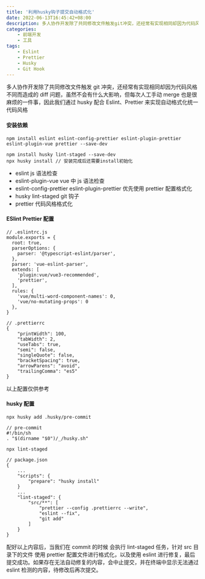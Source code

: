 ```yaml
---
title: '利用husky钩子提交自动格式化'
date: 2022-06-13T16:45:42+08:00
description: 多人协作开发除了共同修改文件触发git冲突，还经常有实现相同却因为代码风格不同而造成的diff问题，虽然不会有什么大影响，但每次人工手动merge也是很麻烦的一件事，因此我们通过husky配合Eslint、Prettier来实现自动格式化统一代码风格
categories:
    - 前端开发
    - 工具
tags:
    - Eslint
    - Prettier
    - Husky
    - Git Hook
---
```


多人协作开发除了共同修改文件触发 git 冲突，还经常有实现相同却因为代码风格不同而造成的 diff 问题，虽然不会有什么大影响，但每次人工手动 merge 也是很麻烦的一件事，因此我们通过 husky 配合 Eslint、Prettier 来实现自动格式化统一代码风格

#### 安装依赖

```
npm install eslint eslint-config-prettier eslint-plugin-prettier eslint-plugin-vue prettier --save-dev

npm install husky lint-staged --save-dev
npx husky install // 安装完成后还需要install初始化
```

-   eslint js 语法检查
-   eslint-plugin-vue vue 中 js 语法检查
-   eslint-config-prettier eslint-plugin-prettier 优先使用 prettier 配置格式化
-   husky lint-staged git 钩子
-   prettier 代码风格格式化

#### ESlint Prettier 配置

```
// .eslintrc.js
module.exports = {
  root: true,
  parserOptions: {
    parser: '@typescript-eslint/parser',
  },
  parser: 'vue-eslint-parser',
  extends: [
    'plugin:vue/vue3-recommended',
    'prettier',
  ],
  rules: {
    'vue/multi-word-component-names': 0,
    'vue/no-mutating-props': 0
  },
}
```

```
// .prettierrc
{
    "printWidth": 100,
    "tabWidth": 2,
    "useTabs": true,
    "semi": false,
    "singleQuote": false,
    "bracketSpacing": true,
    "arrowParens": "avoid",
    "trailingComma": "es5"
}
```

以上配置仅供参考

#### husky 配置

```
npx husky add .husky/pre-commit
```

```
// pre-commit
#!/bin/sh
. "$(dirname "$0")/_/husky.sh"

npx lint-staged
```

```
// package.json
{
    ...
    "scripts": {
        "prepare": "husky install"
    }
    ...
    "lint-staged": {
        "src/**": [
            "prettier --config .prettierrc --write",
            "eslint --fix",
            "git add"
        ]
    }
}
```

配好以上内容后，当我们在 commit 的时候 会执行 lint-staged 任务，针对 src 目录下的文件 使用 prettier 配置文件进行格式化，以及使用 eslint 进行修复，最后提交成功。如果存在无法自动修复的内容，会中止提交，并在终端中显示无法通过 eslint 检测的内容，待修改后再次提交。
